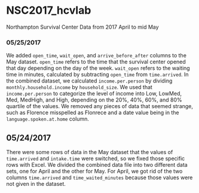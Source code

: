 # NSC2017_hcvlab
Northampton Survival Center Data from 2017 April to mid May
### 05/25/2017 
We added `open_time`, `wait_open`, and `arrive_before_after` columns to the May dataset. `open_time` refers to the time that the survival center opened that day depending on the day of the week. `wait_open` refers to the waiting time in minutes, calculated by subtracting `open_time` from `time.arrived`. In the combined dataset, we calculated `income.per.person` by dividing `monthly.household.income` by `household_size`. We used that `income.per.person` to categorize the level of income into Low, LowMed, Med, MedHigh, and High, depending on the 20%, 40%, 60%, and 80% quartile of the values. We removed any pieces of data that seemed strange, such as Florence misspelled as Flonrece and a date value being in the `language.spoken.at.home` column. 

## 05/24/2017
There were some rows of data in the May dataset that the values of `time.arrived` and `intake.time` were switched, so we fixed those specific rows with Excel. We divided the combined data file into two different data sets, one for April and the other for May. For April, we got rid of the two columns `time.arrived` and `time_waited_minutes` because those values were not given in the dataset. 
